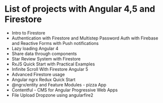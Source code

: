 # List of projects with Angular 4,5 and Firestore
<ul>
  <li>Intro to Firestore</li>
  <li>Authentication with Firestore and Multistep Password Auth with Firebase and Reactive Forms with Push notifications</li>
  <li>Lazy loading Angular 4</li>
  <li>Share data through components</li>
  <li>Star Review System with Firestore</li>
  <li>RxJS Quick Start with Practical Examples</li>
  <li>Infinite Scroll With Firestore Angular 5</li>
  <li>Advanced Firestore usage</li>
  <li>Angular ngrx Redux Quick Start</li>
  <li>@ngrx/entity and Feature Modules - pizza App</li>
  <li>Contentful - CMS for Angular Progressive Web Apps</li>
  <li>File Upload Dropzone using angularfire2</li>
</ul>
